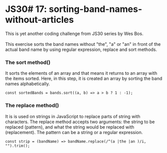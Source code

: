 # JS30# 17: sorting-band-names-without-articles
This is yet another coding challenge from JS30 series by Wes Bos.<br><br>
This exercise sorts the band names without "the", "a" or "an" in front of the actual band name by using regular expression, replace and sort methods.
### The sort method()
It sorts the elements of an array and that means it returns to an array with the items sorted. Here, in this step, it is created an array
by sorting the band names alphabetically.

```const sortedBands = bands.sort((a, b) => a > b ? 1 : -1); ```
### The replace method()
It is is used on strings in JavaScript to replace parts of string with characters. The replace method accepts two arguments: the string to be replaced (pattern), and what the string would be replaced with (replacement). The pattern can be a string or a regular expression.

```const strip = (bandName) => bandName.replace(/^(a |the |an )/i, "").trim(); ```
